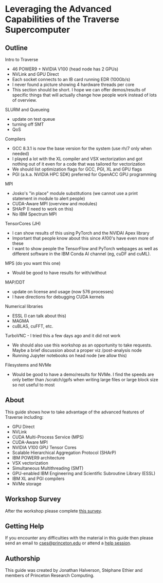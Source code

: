 # Leveraging the Advanced Capabilities of the Traverse Supercomputer

## Outline

Intro to Traverse
- 46 POWER9 + NVIDIA V100 (head node has 2 GPUs)
- NVLink and GPU Direct
- Each socket connects to an IB card running EDR (100Gb/s)
- I never found a picture showing 4 hardware threads per core
- This section should be short. I hope we can offer demos/results of specific things that will actually change how people work instead of lots of overview.

SLURM and Queueing
- update on test queue
- turning off SMT
- QoS

Compilers
- GCC 8.3.1 is now the base version for the system (use rh/7 only when needed)
- I played a lot with the XL compiler and VSX vectorization and got nothing out of it even for a code that was tailored for vectorization
- We should list optimization flags for GCC, PGI, XL and GPU flags
- PGI (a.k.a. NVIDIA HPC SDK) preferred for OpenACC GPU programming 

MPI
- Josko's "in place" module substitutions (we cannot use a print statement in module to alert people)
- CUDA-Aware MPI (overview and modules)
- SHArP (I need to work on this)
- No IBM Spectrum MPI

TensorCores (JH)
- I can show results of this using PyTorch and the NVIDAI Apex library
- Important that people know about this since A100's have even more of these
- I want to show people the TensorFlow and PyTorch webpages as well as different software in the IBM Conda AI channel (eg, cuDF and cuML).

MPS (do you want this one) 
- Would be good to have results for with/without

MAP/DDT
- update on license and usage (now 576 processes)
- I have directions for debugging CUDA kernels

Numerical libraries
- ESSL (I can talk about this)
- MAGMA
- cuBLAS, cuFFT, etc.

TurboVNC - I tried this a few days ago and it did not work
- We should also use this workshop as an opportunity to take requests. Maybe a brief discussion about a proper viz /post-analysis node
- Running Jupyter notebooks on head node (we allow this)

Filesystems and NVMe
- Would be good to have a demo/results for NVMe. I find the speeds are only better than /scratch/gpfs when writing large files or large block size so not useful to most

## About

This guide shows how to take advantage of the advanced features of Traverse including:

- GPU Direct
- NVLink
- CUDA Multi-Process Service (MPS)
- CUDA-Aware MPI
- NVIDIA V100 GPU Tensor Cores
- Scalable Hierarchical Aggregation Protocol (SHArP)
- IBM POWER9 architecture
- VSX vectorization
- Simultaneous Multithreading (SMT)
- GPU-enabled IBM Engineering and Scientific Subroutine Library (ESSL)
- IBM XL and PGI compilers
- NVMe storage

## Workshop Survey

After the workshop please complete [this survey](https://forms.gle/wJsovb7nw8nCJbop9).

## Getting Help

If you encounter any difficulties with the material in this guide then please send an email to <a href="mailto:cses@princeton.edu">cses@princeton.edu</a> or attend a <a href="https://researchcomputing.princeton.edu/education/help-sessions">help session</a>.

## Authorship

This guide was created by Jonathan Halverson, Stéphane Ethier and members of Princeton Research Computing.

